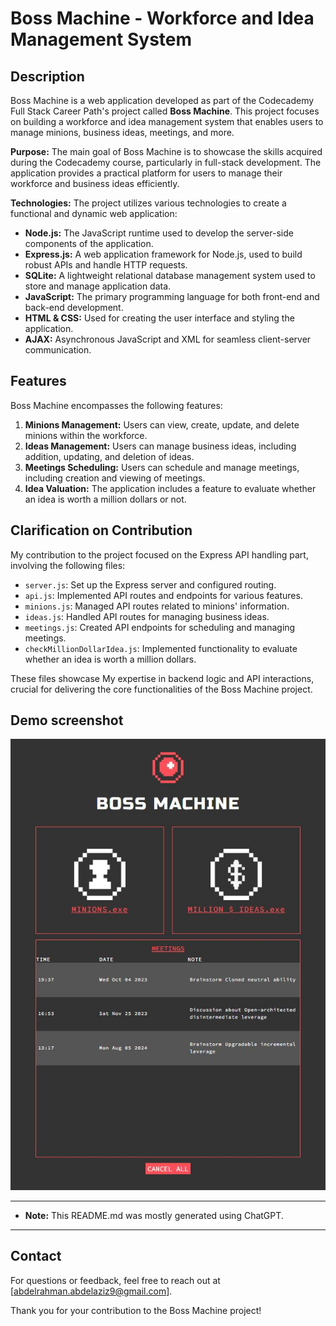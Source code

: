 # Boss Machine - Workforce and Idea Management System

## Description

Boss Machine is a web application developed as part of the Codecademy Full Stack Career Path's project called **Boss Machine**. This project focuses on building a workforce and idea management system that enables users to manage minions, business ideas, meetings, and more.

**Purpose:** The main goal of Boss Machine is to showcase the skills acquired during the Codecademy course, particularly in full-stack development. The application provides a practical platform for users to manage their workforce and business ideas efficiently.

**Technologies:** The project utilizes various technologies to create a functional and dynamic web application:

- **Node.js:** The JavaScript runtime used to develop the server-side components of the application.
- **Express.js:** A web application framework for Node.js, used to build robust APIs and handle HTTP requests.
- **SQLite:** A lightweight relational database management system used to store and manage application data.
- **JavaScript:** The primary programming language for both front-end and back-end development.
- **HTML & CSS:** Used for creating the user interface and styling the application.
- **AJAX:** Asynchronous JavaScript and XML for seamless client-server communication.

## Features

Boss Machine encompasses the following features:

1. **Minions Management:** Users can view, create, update, and delete minions within the workforce.
2. **Ideas Management:** Users can manage business ideas, including addition, updating, and deletion of ideas.
3. **Meetings Scheduling:** Users can schedule and manage meetings, including creation and viewing of meetings.
4. **Idea Valuation:** The application includes a feature to evaluate whether an idea is worth a million dollars or not.


## Clarification on Contribution

My contribution to the project focused on the Express API handling part, involving the following files:

- `server.js`: Set up the Express server and configured routing.
- `api.js`: Implemented API routes and endpoints for various features.
- `minions.js`: Managed API routes related to minions' information.
- `ideas.js`: Handled API routes for managing business ideas.
- `meetings.js`: Created API endpoints for scheduling and managing meetings.
- `checkMillionDollarIdea.js`: Implemented functionality to evaluate whether an idea is worth a million dollars.

These files showcase My expertise in backend logic and API interactions, crucial for delivering the core functionalities of the Boss Machine project.

## Demo screenshot

![Boss Machine Demo](Demo.JPG)

---

- **Note:** This README.md was mostly generated using ChatGPT.

---
## Contact

For questions or feedback, feel free to reach out at [abdelrahman.abdelaziz9@gmail.com].

Thank you for your contribution to the Boss Machine project!
